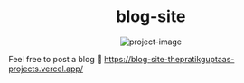<h1 align="center" id="title">blog-site</h1>

<p align="center"><img src="https://socialify.git.ci/thepratikguptaa/blog-site/image?custom_language=React&description=1&font=Jost&language=1&logo=https%3A%2F%2Fappwrite.io%2Fassets%2Flogomark%2Flogo.svg&name=1&owner=1&pattern=Circuit+Board&stargazers=1&theme=Light" alt="project-image"></p>

Feel free to post a blog 🙂
https://blog-site-thepratikguptaas-projects.vercel.app/
